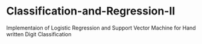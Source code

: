 # Classification-and-Regression-II
Implementaion of Logistic Regression and Support Vector Machine for Hand written Digit Classification
